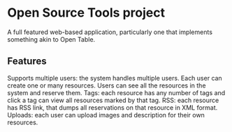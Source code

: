 # Open Source Tools project
A full featured web-based application, particularly one that implements something akin to Open Table.

## Features
Supports multiple users: the system handles multiple users. Each user can create one or many resources. Users can see all the resources in the system and reserve them.
Tags: each resource has any number of tags and click a tag can view all resources marked by that tag.
RSS: each resource has RSS link, that dumps all reservations on that resource in XML format.
Uploads: each user can upload images and description for their own resources.
